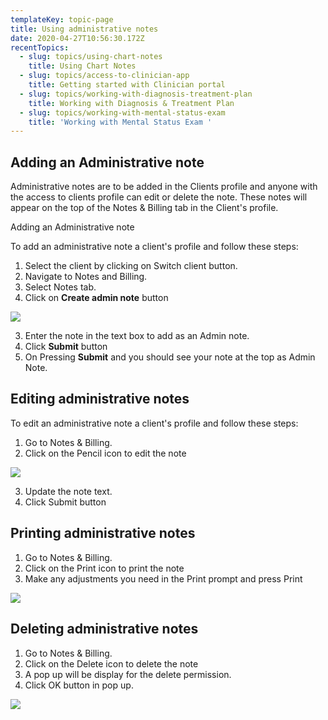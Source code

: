 ```yaml
---
templateKey: topic-page
title: Using administrative notes
date: 2020-04-27T10:56:30.172Z
recentTopics:
  - slug: topics/using-chart-notes
    title: Using Chart Notes
  - slug: topics/access-to-clinician-app
    title: Getting started with Clinician portal
  - slug: topics/working-with-diagnosis-treatment-plan
    title: Working with Diagnosis & Treatment Plan
  - slug: topics/working-with-mental-status-exam
    title: 'Working with Mental Status Exam '
---
```

## Adding an Administrative note

Administrative notes are to be added in the Clients profile and anyone with the access to clients profile can edit or delete the note. These notes will appear on the top of the Notes & Billing tab in the Client's profile.

Adding an Administrative note

To add an administrative note a client's profile and follow these steps:

1. Select the client by clicking on Switch client button.
2. Navigate to Notes and Billing.
3. Select Notes tab.
4. Click on **Create admin note** button

![](/img/admin_note_1.png)

3. Enter the note in the text box to add as an Admin note.
4. Click **Submit** button
5. On Pressing **Submit** and you should see your note at the top as Admin Note.

## Editing administrative notes

To edit an administrative note a client's profile and follow these steps:

1. Go to Notes & Billing.
2. Click on the Pencil icon to edit the note

![](/img/admin_notes_2.png)

3. Update the note text.
4. Click Submit button

## Printing administrative notes

1. Go to Notes & Billing.
2. Click on the Print icon to print the note
3. Make any adjustments you need in the Print prompt and press Print

![](/img/admin_notes_2.png)

## Deleting administrative notes

1. Go to Notes & Billing.
2. Click on the Delete icon to delete the note
3. A pop up will be display for the delete permission.
4. Click OK button in pop up.

![](/img/admin_notes_2.png)
